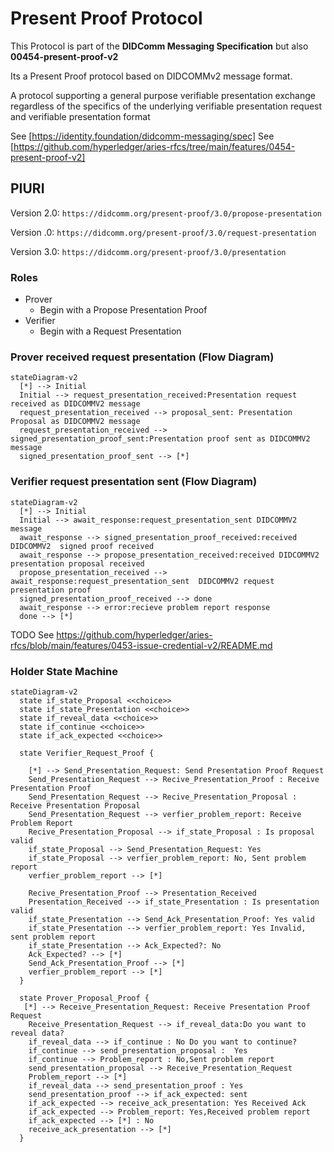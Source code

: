 # Present Proof Protocol

This Protocol is part of the **DIDComm Messaging Specification** but also **00454-present-proof-v2**

Its a Present Proof protocol based on DIDCOMMv2 message format.

A protocol supporting a general purpose verifiable presentation exchange regardless of the specifics of the underlying verifiable presentation request and verifiable presentation format

See [https://identity.foundation/didcomm-messaging/spec]
See [https://github.com/hyperledger/aries-rfcs/tree/main/features/0454-present-proof-v2]

## PIURI

Version 2.0: `https://didcomm.org/present-proof/3.0/propose-presentation`

Version .0: `https://didcomm.org/present-proof/3.0/request-presentation`

Version 3.0: `https://didcomm.org/present-proof/3.0/presentation`

### Roles

- Prover
  - Begin with a Propose Presentation Proof
- Verifier
  - Begin with a Request Presentation

### Prover received request presentation (Flow Diagram)

```mermaid
stateDiagram-v2
  [*] --> Initial
  Initial --> request_presentation_received:Presentation request received as DIDCOMMV2 message
  request_presentation_received --> proposal_sent: Presentation Proposal as DIDCOMMV2 message
  request_presentation_received --> signed_presentation_proof_sent:Presentation proof sent as DIDCOMMV2 message
  signed_presentation_proof_sent --> [*]
```

### Verifier request presentation sent  (Flow Diagram)

```mermaid
stateDiagram-v2
  [*] --> Initial
  Initial --> await_response:request_presentation_sent DIDCOMMV2 message
  await_response --> signed_presentation_proof_received:received DIDCOMMV2  signed proof received
  await_response --> propose_presentation_received:received DIDCOMMV2 presentation proposal received
  propose_presentation_received --> await_response:request_presentation_sent  DIDCOMMV2 request presentation proof
  signed_presentation_proof_received --> done
  await_response --> error:recieve problem report response
  done --> [*]
```



TODO See <https://github.com/hyperledger/aries-rfcs/blob/main/features/0453-issue-credential-v2/README.md>

### Holder State Machine

```mermaid
stateDiagram-v2
  state if_state_Proposal <<choice>>
  state if_state_Presentation <<choice>>
  state if_reveal_data <<choice>>
  state if_continue <<choice>>
  state if_ack_expected <<choice>>

  state Verifier_Request_Proof {

    [*] --> Send_Presentation_Request: Send Presentation Proof Request 
    Send_Presentation_Request --> Recive_Presentation_Proof : Receive Presentation Proof
    Send_Presentation_Request --> Recive_Presentation_Proposal : Receive Presentation Proposal
    Send_Presentation_Request --> verfier_problem_report: Receive Problem Report
    Recive_Presentation_Proposal --> if_state_Proposal : Is proposal valid
    if_state_Proposal --> Send_Presentation_Request: Yes
    if_state_Proposal --> verfier_problem_report: No, Sent problem report
    verfier_problem_report --> [*]
    
    Recive_Presentation_Proof --> Presentation_Received
    Presentation_Received --> if_state_Presentation : Is presentation valid
    if_state_Presentation --> Send_Ack_Presentation_Proof: Yes valid
    if_state_Presentation --> verfier_problem_report: Yes Invalid, sent problem report
    if_state_Presentation --> Ack_Expected?: No
    Ack_Expected? --> [*]
    Send_Ack_Presentation_Proof --> [*]
    verfier_problem_report --> [*]
  }
    
  state Prover_Proposal_Proof {     
   [*] --> Receive_Presentation_Request: Receive Presentation Proof Request
    Receive_Presentation_Request --> if_reveal_data:Do you want to reveal data? 
    if_reveal_data --> if_continue : No Do you want to continue?
    if_continue --> send_presentation_proposal :  Yes
    if_continue --> Problem_report : No,Sent problem report
    send_presentation_proposal --> Receive_Presentation_Request
    Problem_report --> [*]
    if_reveal_data --> send_presentation_proof : Yes
    send_presentation_proof --> if_ack_expected: sent
    if_ack_expected --> receive_ack_presentation: Yes Received Ack
    if_ack_expected --> Problem_report: Yes,Received problem report
    if_ack_expected --> [*] : No
    receive_ack_presentation --> [*]
  }


```

